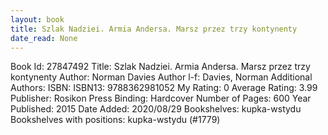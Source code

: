 ```yaml
---
layout: book
title: Szlak Nadziei. Armia Andersa. Marsz przez trzy kontynenty
date_read: None
---
```


Book Id: 27847492
Title: Szlak Nadziei. Armia Andersa. Marsz przez trzy kontynenty
Author: Norman Davies
Author l-f: Davies, Norman
Additional Authors: 
ISBN: 
ISBN13: 9788362981052
My Rating: 0
Average Rating: 3.99
Publisher: Rosikon Press
Binding: Hardcover
Number of Pages: 600
Year Published: 2015
Date Added: 2020/08/29
Bookshelves: kupka-wstydu
Bookshelves with positions: kupka-wstydu (#1779)

